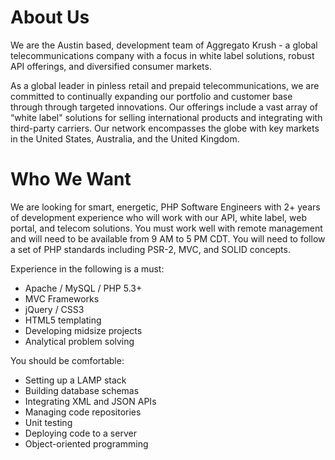 About Us
========

We are the Austin based, development team of Aggregato Krush - a global telecommunications company with a focus in white label solutions, robust API offerings, and diversified consumer markets.

As a global leader in pinless retail and prepaid telecommunications, we are committed to continually expanding our portfolio and customer base through through targeted innovations. Our offerings include a vast array of “white label" solutions for selling international products and integrating with third-party carriers. Our network encompasses the globe with key markets in the United States, Australia, and the United Kingdom.

Who We Want
============

We are looking for smart, energetic, PHP Software Engineers with 2+ years of development experience who will work with our API, white label, web portal, and telecom solutions. You must work well with remote management and will need to be available from 9 AM to 5 PM CDT. You will need to follow a set of PHP standards including PSR-2, MVC, and SOLID concepts.

Experience in the following is a must: 

* Apache / MySQL / PHP 5.3+
* MVC Frameworks
* jQuery / CSS3
* HTML5 templating
* Developing midsize projects
* Analytical problem solving

You should be comfortable:

* Setting up a LAMP stack
* Building database schemas
* Integrating XML and JSON APIs
* Managing code repositories
* Unit testing
* Deploying code to a server
* Object-oriented programming
